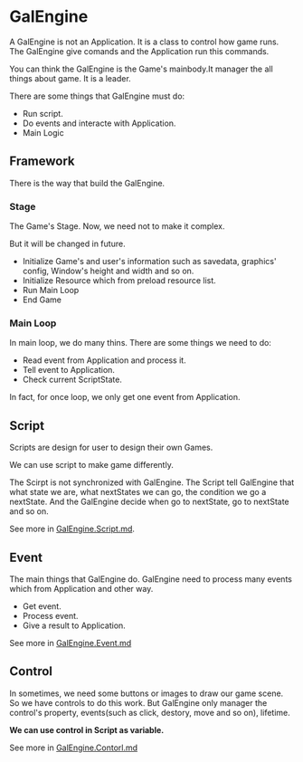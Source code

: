 # GalEngine

A GalEngine is not an Application. It is a class to control how game runs. The GalEngine give comands and the Application run this commands.

You can think the GalEngine is the Game's mainbody.It manager the all things about game. It is a leader. 

There are some things that GalEngine must do:

- Run script. 
- Do events and interacte with Application.
- Main Logic

## Framework

There is the way that build the GalEngine.

### Stage

The Game's Stage. Now, we need not to make it complex. 

But it will be changed in future.

- Initialize Game's and user's information such as savedata, graphics' config, Window's height and width and so on.
- Initialize Resource which from preload resource list.
- Run Main Loop
- End Game

### Main Loop

In main loop, we do many thins. There are some things we need to do:

- Read event from Application and process it.
- Tell event to Application.
- Check current ScriptState.

In fact, for once loop, we only get one event from Application.

## Script

Scripts are design for user to design their own Games.

We can use script to make game differently.

The Scirpt is not synchronized with GalEngine. The Script tell GalEngine that what state we are, what nextStates we can go, the condition we go a nextState. And the GalEngine decide when go to nextState, go to nextState and so on.

See more in [GalEngine.Script.md](/GalEngine.Script.md).

## Event 

The main things that GalEngine do. GalEngine need to process many events which from Application and other way.

- Get event.
- Process event.
- Give a result to Application.

See more in [GalEngine.Event.md](/GalEngine.Event.md)

## Control

In sometimes, we need some buttons or images to draw our game scene. 
So we have controls to do this work.
But GalEngine only manager the control's property, events(such as click, destory, move and so on), lifetime. 

**We can use control in Script as variable.**

See more in [GalEngine.Contorl.md](/GalEngine.Contorl.md)




